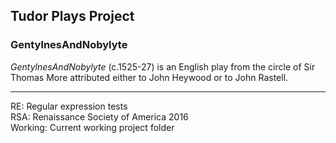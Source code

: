 ## Tudor Plays Project
### GentylnesAndNobylyte

_GentylnesAndNobylyte_ (c.1525-27) is an English play from the
circle of Sir Thomas More attributed either to John Heywood or to
John Rastell.

---
RE: Regular expression tests  
RSA: Renaissance Society of America 2016  
Working: Current working project folder
